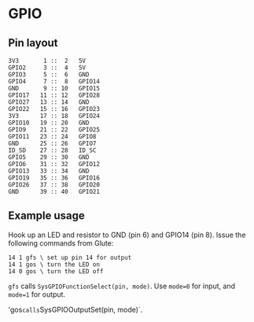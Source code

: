 # GPIO

## Pin layout
```
3V3       1 ::  2   5V
GPIO2     3 ::  4   5V
GPIO3     5 ::  6   GND
GPIO4     7 ::  8   GPIO14
GND       9 :: 10   GPIO15
GPIO17   11 :: 12   GPIO28
GPIO27   13 :: 14   GND
GPIO22   15 :: 16   GPIO23
3V3      17 :: 18   GPIO24
GPIO10   19 :: 20   GND
GPIO9    21 :: 22   GPIO25
GPIO11   23 :: 24   GPIO8
GND      25 :: 26   GPIO7
ID_SD    27 :: 28   ID_SC
GPIO5    29 :: 30   GND
GPIO6    31 :: 32   GPIO12
GPIO13   33 :: 34   GND
GPIO19   35 :: 36   GPIO16
GPIO26   37 :: 38   GPIO20
GND      39 :: 40   GPIO21
```

## Example usage

Hook up an LED and resistor to GND (pin 6) and GPIO14 (pin 8).
Issue the following commands from Glute:
```
14 1 gfs \ set up pin 14 for output
14 1 gos \ turn the LED on
14 0 gos \ turn the LED off
```

`gfs` calls `SysGPIOFunctionSelect(pin, mode)`. Use `mode=0` for input,
and `mode=1` for output.

'gos` calls `SysGPIOOutputSet(pin, mode)`.
